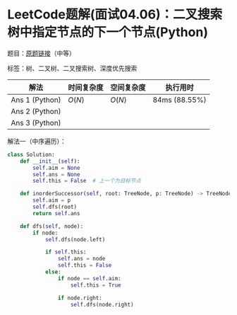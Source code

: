 # LeetCode题解(面试04.06)：二叉搜索树中指定节点的下一个节点(Python)

题目：[原题链接](https://leetcode-cn.com/problems/successor-lcci/)（中等）

标签：树、二叉树、二叉搜索树、深度优先搜索

| 解法           | 时间复杂度 | 空间复杂度 | 执行用时      |
| -------------- | ---------- | ---------- | ------------- |
| Ans 1 (Python) | $O(N)$     | $O(N)$     | 84ms (88.55%) |
| Ans 2 (Python) |            |            |               |
| Ans 3 (Python) |            |            |               |

解法一（中序遍历）：

```python
class Solution:
    def __init__(self):
        self.aim = None
        self.ans = None
        self.this = False  # 上一个为目标节点

    def inorderSuccessor(self, root: TreeNode, p: TreeNode) -> TreeNode:
        self.aim = p
        self.dfs(root)
        return self.ans

    def dfs(self, node):
        if node:
            self.dfs(node.left)

            if self.this:
                self.ans = node
                self.this = False
            else:
                if node == self.aim:
                    self.this = True

                if node.right:
                    self.dfs(node.right)
```
